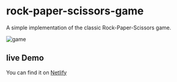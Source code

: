 # rock-paper-scissors-game

A simple implementation of the classic Rock-Paper-Scissors game.

![game](https://www.raspberrypi.com/app/uploads/2018/08/4b26c680-f76d-0132-450c-0a2ca390b447.gif)

## live Demo

You can find it on [Netlify]()
